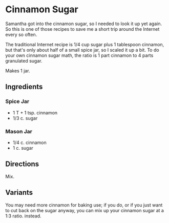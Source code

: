 # Cinnamon Sugar

Samantha got into the cinnamon sugar, so I needed to look it up yet again.  So this is one of those recipes to save me a short trip around the Internet every so often.

The traditional Internet recipe is 1/4 cup sugar plus 1 tablespoon cinnamon, but that's only about half of a small spice jar, so I scaled it up a bit.  To do your own cinnamon sugar math, the ratio is 1 part cinnamon to 4 parts granulated sugar.

Makes 1 jar.

## Ingredients

### Spice Jar

* 1 T + 1 tsp. cinnamon
* 1/3 c. sugar

### Mason Jar

* 1/4 c. cinnamon
* 1 c. sugar


## Directions

Mix.

## Variants

You may need more cinnamon for baking use; if you do, or if you just want to cut back on the sugar anyway, you can mix up your cinnamon sugar at a 1:3 ratio. instead.
